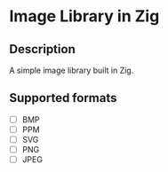 # Image Library in Zig

## Description

A simple image library built in Zig.

## Supported formats

- [ ] BMP
- [ ] PPM
- [ ] SVG
- [ ] PNG
- [ ] JPEG
